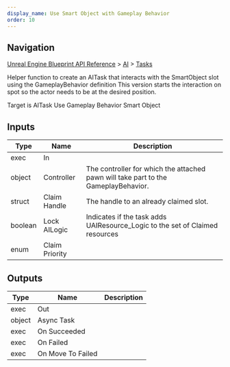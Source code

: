 ```yaml
---
display_name: Use Smart Object with Gameplay Behavior
order: 10
---
```

## Navigation

[Unreal Engine Blueprint API Reference](https://dev.epicgames.com/documentation/en-us/unreal-engine/BlueprintAPI) > [AI](https://dev.epicgames.com/documentation/en-us/unreal-engine/BlueprintAPI/AI) > [Tasks](https://dev.epicgames.com/documentation/en-us/unreal-engine/BlueprintAPI/AI/Tasks)

Helper function to create an AITask that interacts with the SmartObject slot using the GameplayBehavior definition
This version starts the interaction on spot so the actor needs to be at the desired position.

Target is AITask Use Gameplay Behavior Smart Object

## Inputs

| Type | Name | Description |
| --- | --- | --- |
| exec | In |  |
| object | Controller | The controller for which the attached pawn will take part to the GameplayBehavior. |
| struct | Claim Handle | The handle to an already claimed slot. |
| boolean | Lock AILogic | Indicates if the task adds UAIResource_Logic to the set of Claimed resources |
| enum | Claim Priority |  |

## Outputs

| Type | Name | Description |
| --- | --- | --- |
| exec | Out |  |
| object | Async Task |  |
| exec | On Succeeded |  |
| exec | On Failed |  |
| exec | On Move To Failed |  |
